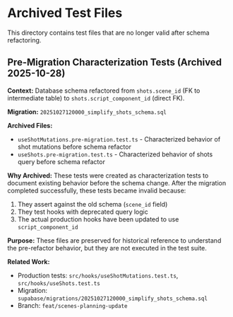 # Archived Test Files

This directory contains test files that are no longer valid after schema refactoring.

## Pre-Migration Characterization Tests (Archived 2025-10-28)

**Context:** Database schema refactored from `shots.scene_id` (FK to intermediate table) to `shots.script_component_id` (direct FK).

**Migration:** `20251027120000_simplify_shots_schema.sql`

**Archived Files:**
- `useShotMutations.pre-migration.test.ts` - Characterized behavior of shot mutations before schema refactor
- `useShots.pre-migration.test.ts` - Characterized behavior of shots query before schema refactor

**Why Archived:**
These tests were created as characterization tests to document existing behavior before the schema change. After the migration completed successfully, these tests became invalid because:

1. They assert against the old schema (`scene_id` field)
2. They test hooks with deprecated query logic
3. The actual production hooks have been updated to use `script_component_id`

**Purpose:**
These files are preserved for historical reference to understand the pre-refactor behavior, but they are not executed in the test suite.

**Related Work:**
- Production tests: `src/hooks/useShotMutations.test.ts`, `src/hooks/useShots.test.ts`
- Migration: `supabase/migrations/20251027120000_simplify_shots_schema.sql`
- Branch: `feat/scenes-planning-update`
